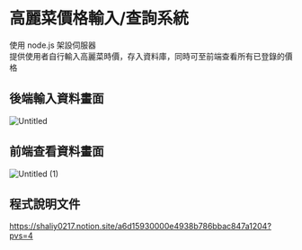 # 高麗菜價格輸入/查詢系統  
使用 node.js 架設伺服器  
提供使用者自行輸入高麗菜時價，存入資料庫，同時可至前端查看所有已登錄的價格

## 後端輸入資料畫面
![Untitled](https://github.com/user-attachments/assets/85eca5ef-d816-47f1-8f59-4a899e2db784)


## 前端查看資料畫面
![Untitled (1)](https://github.com/user-attachments/assets/de5df244-b5a6-424e-afd9-a041222de16b)


## 程式說明文件
https://shaliy0217.notion.site/a6d15930000e4938b786bbac847a1204?pvs=4
